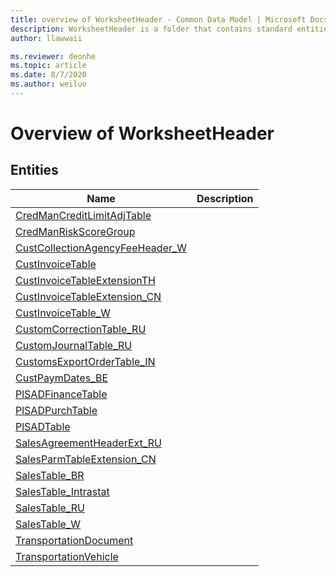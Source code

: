 ```yaml
---
title: overview of WorksheetHeader - Common Data Model | Microsoft Docs
description: WorksheetHeader is a folder that contains standard entities related to the Common Data Model.
author: llawwaii

ms.reviewer: deonhe
ms.topic: article
ms.date: 8/7/2020
ms.author: weiluo
---
```


# Overview of WorksheetHeader


## Entities

|Name|Description|
|---|---|
|[CredManCreditLimitAdjTable](CredManCreditLimitAdjTable.md)||
|[CredManRiskScoreGroup](CredManRiskScoreGroup.md)||
|[CustCollectionAgencyFeeHeader_W](CustCollectionAgencyFeeHeader_W.md)||
|[CustInvoiceTable](CustInvoiceTable.md)||
|[CustInvoiceTableExtensionTH](CustInvoiceTableExtensionTH.md)||
|[CustInvoiceTableExtension_CN](CustInvoiceTableExtension_CN.md)||
|[CustInvoiceTable_W](CustInvoiceTable_W.md)||
|[CustomCorrectionTable_RU](CustomCorrectionTable_RU.md)||
|[CustomJournalTable_RU](CustomJournalTable_RU.md)||
|[CustomsExportOrderTable_IN](CustomsExportOrderTable_IN.md)||
|[CustPaymDates_BE](CustPaymDates_BE.md)||
|[PlSADFinanceTable](PlSADFinanceTable.md)||
|[PlSADPurchTable](PlSADPurchTable.md)||
|[PlSADTable](PlSADTable.md)||
|[SalesAgreementHeaderExt_RU](SalesAgreementHeaderExt_RU.md)||
|[SalesParmTableExtension_CN](SalesParmTableExtension_CN.md)||
|[SalesTable_BR](SalesTable_BR.md)||
|[SalesTable_Intrastat](SalesTable_Intrastat.md)||
|[SalesTable_RU](SalesTable_RU.md)||
|[SalesTable_W](SalesTable_W.md)||
|[TransportationDocument](TransportationDocument.md)||
|[TransportationVehicle](TransportationVehicle.md)||
